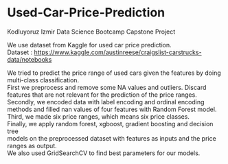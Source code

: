 # Used-Car-Price-Prediction
Kodluyoruz Izmir Data Science Bootcamp Capstone Project 

We use dataset from Kaggle for used car price prediction.
</br>Dataset : https://www.kaggle.com/austinreese/craigslist-carstrucks-data/notebooks

We tried to predict the price range of used cars given the features by doing multi-class classification. <br> 
First we preprocess and remove some NA values and outliers. Discard features that are not relevant for the prediction of the price ranges.
<br>Secondly, we encoded data with label encoding and ordinal encoding methods and filled nan values of four features with Random Forest model.
<br>Third, we made six price ranges, which means six price classes. 
<br>Finally, we apply random forest, xgboost, gradient boosting and decision tree
<br>models on the preprocessed dataset with features as inputs and the price ranges as output.
<br>We also used GridSearchCV to find best parameters for our models. 
